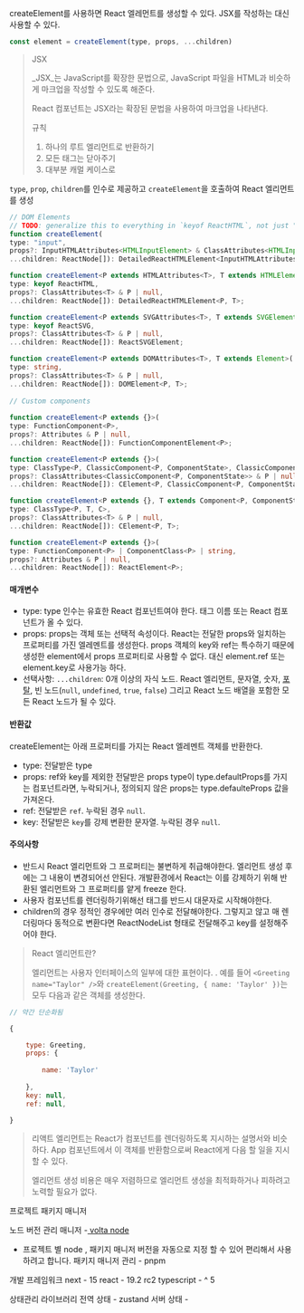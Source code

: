 createElement를 사용하면 React 엘레먼트를 생성할 수 있다. JSX를 작성하는 대신 사용할 수 있다.

``` js
const element = createElement(type, props, ...children)
```

> JSX
> 
> _JSX_는 JavaScript를 확장한 문법으로, JavaScript 파일을 HTML과 비슷하게 마크업을 작성할 수 있도록 해준다.
> 
> React 컴포넌트는 JSX라는 확장된 문법을 사용하여 마크업을 나타낸다.
> 
> 규칙
> 1. 하나의 루트 엘리먼트로 반환하기
> 2. 모든 태그는 닫아주기
> 3. 대부분 캐멀 케이스로
>

`type`, `prop`, `children`를 인수로 제공하고 `createElement`을 호출하여 React 엘리먼트를 생성

``` ts
// DOM Elements  
// TODO: generalize this to everything in `keyof ReactHTML`, not just "input"  
function createElement(  
type: "input",  
props?: InputHTMLAttributes<HTMLInputElement> & ClassAttributes<HTMLInputElement> | null,  
...children: ReactNode[]): DetailedReactHTMLElement<InputHTMLAttributes<HTMLInputElement>, HTMLInputElement>;  

function createElement<P extends HTMLAttributes<T>, T extends HTMLElement>(  
type: keyof ReactHTML,  
props?: ClassAttributes<T> & P | null,  
...children: ReactNode[]): DetailedReactHTMLElement<P, T>;  

function createElement<P extends SVGAttributes<T>, T extends SVGElement>(  
type: keyof ReactSVG,  
props?: ClassAttributes<T> & P | null,  
...children: ReactNode[]): ReactSVGElement;  

function createElement<P extends DOMAttributes<T>, T extends Element>(  
type: string,  
props?: ClassAttributes<T> & P | null,  
...children: ReactNode[]): DOMElement<P, T>;  
  
// Custom components  
  
function createElement<P extends {}>(  
type: FunctionComponent<P>,  
props?: Attributes & P | null,  
...children: ReactNode[]): FunctionComponentElement<P>;  

function createElement<P extends {}>(  
type: ClassType<P, ClassicComponent<P, ComponentState>, ClassicComponentClass<P>>,  
props?: ClassAttributes<ClassicComponent<P, ComponentState>> & P | null,  
...children: ReactNode[]): CElement<P, ClassicComponent<P, ComponentState>>;  

function createElement<P extends {}, T extends Component<P, ComponentState>, C extends ComponentClass<P>>(  
type: ClassType<P, T, C>,  
props?: ClassAttributes<T> & P | null,  
...children: ReactNode[]): CElement<P, T>;  

function createElement<P extends {}>(  
type: FunctionComponent<P> | ComponentClass<P> | string,  
props?: Attributes & P | null,  
...children: ReactNode[]): ReactElement<P>;


```

#### 매개변수

- type:  type 인수는 유효한 React 컴포넌트여야 한다. 태그 이름 또는 React 컴포넌트가 올 수 있다.
- props: props는 객체 또는 선택적 속성이다. React는 전달한 props와 일치하는 프로퍼티를 가진 엘레멘트를 생성한다. props 객체의 key와 ref는 특수하기 때문에 생성한 element에서 props 프로퍼티로 사용할 수 없다. 대신 element.ref 또는 element.key로 사용가능 하다.
- 선택사항: `...children`: 0개 이상의 자식 노드. React 엘리먼트, 문자열, 숫자, [포탈](https://ko.react.dev/reference/react-dom/createPortal), 빈 노드(`null`, `undefined`, `true`, `false`) 그리고 React 노드 배열을 포함한 모든 React 노드가 될 수 있다.

#### 반환값

createElement는 아래 프로퍼티를 가지는 React 엘레멘트 객체를 반환한다.

- type: 전달받은 type
- props: ref와 key를 제외한 전달받은 props type이 type.defaultProps를 가지는 컴포넌트라면, 누락되거나, 정의되지 않은 props는 type.defaulteProps 값을 가져온다.
- ref: 전달받은 `ref`. 누락된 경우 `null`.
- key: 전달받은 `key`를 강제 변환한 문자열. 누락된 경우 `null`.

#### 주의사항

- 반드시  React 엘리먼트와 그 프로퍼티는 불변하게 취급해야한다. 엘리먼트 생성 후 에는 그 내용이 변경되어선 안된다. 개발환경에서 React는 이를 강제하기 위해 반환된 엘리먼트와 그 프로퍼티를 얕게 freeze 한다.
- 사용자 컴포넌트를 렌더링하기위해선 태그를 반드시 대문자로 시작해야한다.
- children의 경우 정적인 경우에만 여러 인수로 전달해야한다. 그렇지고 않고 매 렌더링마다 동적으로 변환다면 ReactNodeList 형태로 전달해주고 key를 설정해주어야 한다.

>  React 엘리먼트란?
>  
>  엘리먼트는 사용자 인터페이스의 일부에 대한 표현이다. . 예를 들어 `<Greeting name="Taylor" />`와 `createElement(Greeting, { name: 'Taylor' })`는 모두 다음과 같은 객체를 생성한다.

``` js
// 약간 단순화됨  

{  

	type: Greeting,  
	props: {  
	
		name: 'Taylor'  
	
	},  
	key: null,  
	ref: null,  

}
```

> 리액트 엘리먼트는 React가 컴포넌트를 렌더링하도록 지시하는 설명서와 비슷하다. App 컴포넌트에서 이 객체를 반환함으로써 React에게 다음 할 일을 지시할 수 있다.
> 
> 엘리먼트 생성 비용은 매우 저렴하므로 엘리먼트 생성을 최적화하거나 피하려고 노력할 필요가 없다.


프로젝트 패키지 매니저

노드 버전 관리 매니저 -[ volta node](https://volta.sh/)
- 프로젝트 별 node , 패키지 매니저 버전을 자동으로 지정 할 수 있어 편리해서 사용하려고 합니다.
패키지 매니저 관리 - pnpm

개발 프레임워크
next - 15
react - 19.2 rc2
typescript - ^ 5

상태관리 라이브러리
전역 상태 - zustand
서버 상태 - 







